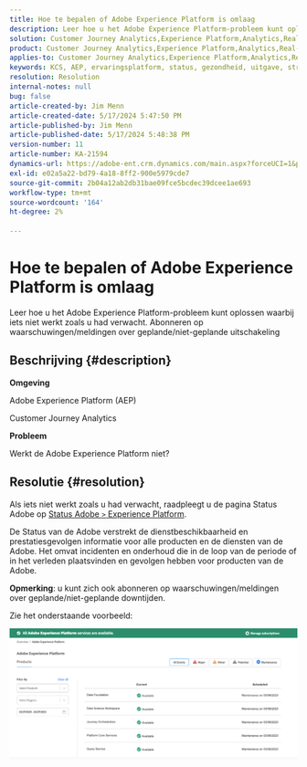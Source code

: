 ```yaml
---
title: Hoe te bepalen of Adobe Experience Platform is omlaag
description: Leer hoe u het Adobe Experience Platform-probleem kunt oplossen waarbij iets niet werkt zoals u had verwacht. Abonneren op waarschuwingen/meldingen over geplande/niet-geplande uitschakeling
solution: Customer Journey Analytics,Experience Platform,Analytics,Real-Time Customer Data Platform
product: Customer Journey Analytics,Experience Platform,Analytics,Real-Time Customer Data Platform
applies-to: Customer Journey Analytics,Experience Platform,Analytics,Real-Time Customer Data Platform
keywords: KCS, AEP, ervaringsplatform, status, gezondheid, uitgave, stroomonderbreking, Customer Journey Analytics, ervaringsplatform omlaag
resolution: Resolution
internal-notes: null
bug: false
article-created-by: Jim Menn
article-created-date: 5/17/2024 5:47:50 PM
article-published-by: Jim Menn
article-published-date: 5/17/2024 5:48:38 PM
version-number: 11
article-number: KA-21594
dynamics-url: https://adobe-ent.crm.dynamics.com/main.aspx?forceUCI=1&pagetype=entityrecord&etn=knowledgearticle&id=0c70d991-7514-ef11-9f8a-6045bd006268
exl-id: e02a5a22-bd79-4a18-8ff2-900e5979cde7
source-git-commit: 2b04a12ab2db31bae09fce5bcdec39dcee1ae693
workflow-type: tm+mt
source-wordcount: '164'
ht-degree: 2%

---
```


# Hoe te bepalen of Adobe Experience Platform is omlaag


Leer hoe u het Adobe Experience Platform-probleem kunt oplossen waarbij iets niet werkt zoals u had verwacht. Abonneren op waarschuwingen/meldingen over geplande/niet-geplande uitschakeling

## Beschrijving {#description}


<b>Omgeving</b>

Adobe Experience Platform (AEP)

Customer Journey Analytics

<b>Probleem</b>

Werkt de Adobe Experience Platform niet?


## Resolutie {#resolution}


Als iets niet werkt zoals u had verwacht, raadpleegt u de pagina Status Adobe op [Status Adobe `>`  Experience Platform](https://status.adobe.com/cloud/experience_platform#/).

De Status van de Adobe verstrekt de dienstbeschikbaarheid en prestatiesgevolgen informatie voor alle producten en de diensten van de Adobe. Het omvat incidenten en onderhoud die in de loop van de periode of in het verleden plaatsvinden en gevolgen hebben voor producten van de Adobe.

<b>Opmerking</b>: u kunt zich ook abonneren op waarschuwingen/meldingen over geplande/niet-geplande downtijden.

Zie het onderstaande voorbeeld:

![](assets/dc4ebf6a-94b6-ed11-83fe-6045bd006a22.png)
